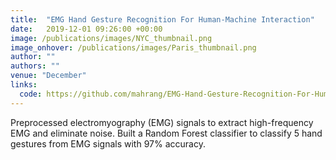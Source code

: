 ```yaml
---
title:  "EMG Hand Gesture Recognition For Human-Machine Interaction"
date:   2019-12-01 09:26:00 +00:00
image: /publications/images/NYC_thumbnail.png
image_onhover: /publications/images/Paris_thumbnail.png
author: ""
authors: ""
venue: "December"
links:
  code: https://github.com/mahrang/EMG-Hand-Gesture-Recognition-For-Human-Machine-Interaction
---
```

Preprocessed electromyography (EMG) signals to extract high-frequency EMG and eliminate noise.
Built a Random Forest classifier to classify 5 hand gestures from EMG signals with 97% accuracy.  
